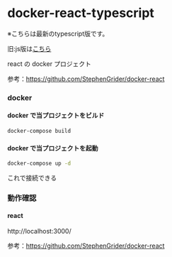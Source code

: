 # docker-react-typescript
※こちらは最新のtypescript版です。

旧:js版は[こちら](https://github.com/Kartis0207/docker-react)


react の docker プロジェクト

参考：https://github.com/StephenGrider/docker-react

### docker

#### docker で当プロジェクトをビルド

```bash
docker-compose build
```

#### docker で当プロジェクトを起動

```bash
docker-compose up -d
```

これで接続できる

### 動作確認

#### react

http://localhost:3000/


参考：https://github.com/StephenGrider/docker-react
